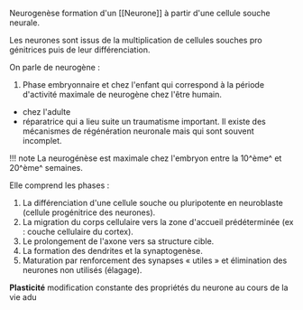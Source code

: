 Neurogenèse formation d'un [[Neurone]] à partir d'une cellule souche neurale.

Les neurones sont issus de la multiplication de cellules souches pro
génitrices puis de leur différenciation. 

On parle de neurogène :

1. Phase embryonnaire et chez l'enfant qui correspond à la période d'activité maximale de neurogène chez l'être humain.
* chez l'adulte
* réparatrice qui a lieu suite un traumatisme important. Il existe des mécanismes de régénération neuronale mais qui sont souvent incomplet.

!!! note
    La neurogénèse est maximale chez l'embryon entre la 10^ème^ et 20^ème^ semaines.

Elle comprend les phases :

1. La différenciation d'une cellule souche ou pluripotente en neuroblaste (cellule progénitrice des neurones).
2. La migration du corps cellulaire vers la zone d'accueil prédéterminée (ex : couche cellulaire du cortex).
3. Le prolongement de l'axone vers sa structure cible.
4. La formation des dendrites et la synaptogenèse.
5. Maturation par renforcement des synapses « utiles » et élimination des neurones non utilisés (élagage).

__Plasticité__ modification constante des propriétés du neurone au cours de la vie adu